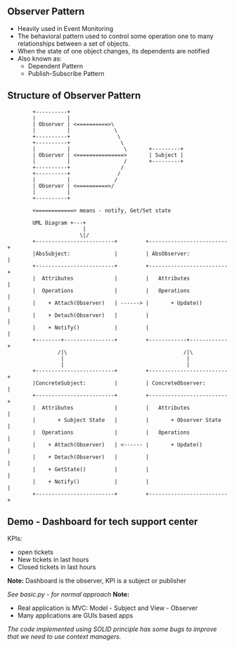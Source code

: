 ## Observer Pattern 
- Heavily used in Event Monitoring
- The behavioral pattern used to control some operation one to many relationships between a set of objects.
- When the state of one object changes, its dependents are notified
- Also known as:
    - Dependent Pattern
    - Publish-Subscribe Pattern

 
## Structure of Observer Pattern
```
        +----------+
        |          |
        | Observer | <==========>\
        |          |              \
        +----------+               \
        +----------+                \
        |          |                 \       +---------+ 
        | Observer | <===============>       | Subject | 
        |          |                 /       +---------+
        +----------+                /
        +----------+               /
        |          |              /
        | Observer | <==========>/
        |          |          
        +----------+      
         
        <============> means - notify, Get/Set state
 
        UML Diagram +---+
        			    |
        			   \|/
        +-------------------------+         +-------------------------+
        |AbsSubject:              |         | AbsObserver:            |
        +-------------------------+         +-------------------------+
        |  Attributes             |         |   Attributes            |
        |  Operations             |         |   Operations            |
        |    + Attach(Observer)   | ------> |       + Update()        |
        |    + Detach(Observer)   |         |                         |
        |    + Notify()           |         |                         |
        +--------+----------------+         +------------+------------+
                /|\                                     /|\
                 |                                       |
                 |                                       |
        +-------------------------+         +-------------------------+
        |ConcreteSubject:         |         | ConcreteObserver:       |
        +-------------------------+         +-------------------------+
        |  Attributes             |         |   Attributes            |
        |       + Subject State   |         |       + Observer State  |
        |  Operations             |         |   Operations            |
        |    + Attach(Observer)   | <------ |       + Update()        |
        |    + Detach(Observer)   |         |                         |
        |    + GetState()         |         |                         |
        |    + Notify()           |         |                         |
        +-------------------------+         +-------------------------+
```

## Demo - Dashboard for tech support center
KPIs:
- open tickets
- New tickets in last hours
- Closed tickets in last hours

**Note:** Dashboard is the observer, KPI is a subject or publisher

*See basic.py - for normal approach*
**Note:**  
- Real application is MVC: Model - Subject and View - Observer 
- Many applications are GUIs based apps

*The code implemented using SOLID principle has some bugs to improve that we need to use context managers.*
